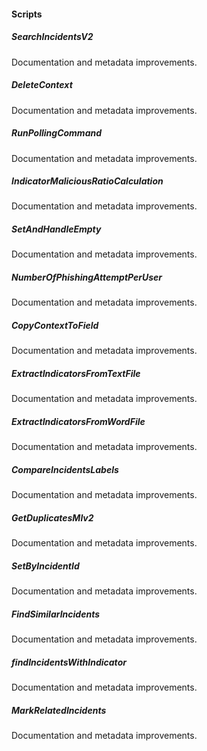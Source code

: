 
#### Scripts
##### SearchIncidentsV2
Documentation and metadata improvements.
##### DeleteContext
Documentation and metadata improvements.
##### RunPollingCommand
Documentation and metadata improvements.
##### IndicatorMaliciousRatioCalculation
Documentation and metadata improvements.
##### SetAndHandleEmpty
Documentation and metadata improvements.
##### NumberOfPhishingAttemptPerUser
Documentation and metadata improvements.
##### CopyContextToField
Documentation and metadata improvements.
##### ExtractIndicatorsFromTextFile
Documentation and metadata improvements.
##### ExtractIndicatorsFromWordFile
Documentation and metadata improvements.
##### CompareIncidentsLabels
Documentation and metadata improvements.
##### GetDuplicatesMlv2
Documentation and metadata improvements.
##### SetByIncidentId
Documentation and metadata improvements.
##### FindSimilarIncidents
Documentation and metadata improvements.
##### findIncidentsWithIndicator
Documentation and metadata improvements.
##### MarkRelatedIncidents
Documentation and metadata improvements.
